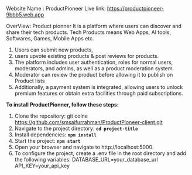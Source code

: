 Website Name : ProductPioneer
Live link: https://productpioneer-9bbb5.web.app

OverView: 
Product pionner It is a platform where users can discover and share their tech products. Tech
Products means Web Apps, AI tools, Softwares, Games, Mobile Apps etc. 

1. Users can submit new products,
2. users upvote existing products & post reviews for products.
3. The platform includes user authentication, roles for normal users, moderators, and admins,
as well as a product moderation system.
4. Moderator can review the product before allowing it to publish on Product lists
5. Additionally, a payment system is integrated,
allowing users to unlock premium features or obtain extra facilities through paid
subscriptions.




**To install ProductPionner, follow these steps:**

1. Clone the repository: git colne https://github.com/smsaifurrahman/ProductPioneer-client.git
2. Navigate to the project directory: **`cd project-title`**
3. Install dependencies: **`npm install`**
4. Start the project: **`npm start`**
5. Open your browser and navigate to http://localhost:5000.
6. To configure the project, create a .env file in the root directory and add the following variables:
     DATABASE_URL=your_database_url
     API_KEY=your_api_key



